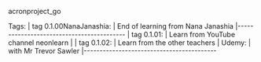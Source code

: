 acronproject_go

Tags:
|   tag 0.1.00NanaJanashia:
|   End of learning from Nana Janashia
|------------------------------------------
|   tag 0.1.01:
|   Learn from YouTube channel neonlearn
|
|   tag 0.1.02:
|   Learn from the other teachers
|   Udemy:
|   with Mr Trevor Sawler
|------------------------------------------

